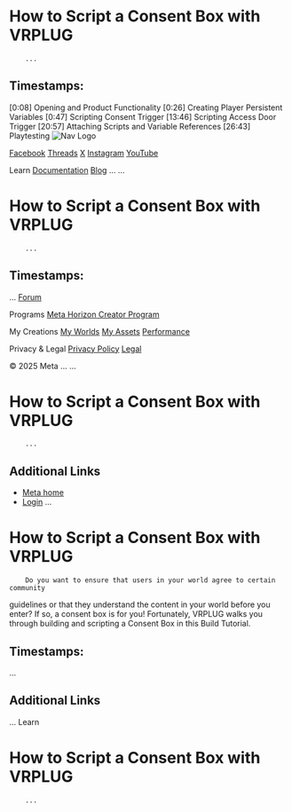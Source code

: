 # How to Script a Consent Box with VRPLUG
        ...
## Timestamps:

 [0:08] Opening and Product Functionality [0:26] Creating Player Persistent Variables [0:47] Scripting Consent Trigger [13:46] Scripting Access Door Trigger [20:57] Attaching Scripts and Variable References [26:43] Playtesting    ![Nav Logo](https://static.xx.fbcdn.net/rsrc.php/yE/r/3SoBlk8EqOQ.svg)


[Facebook](https://www.facebook.com/MetaHorizon/)
[Threads](https://www.threads.com/@metahorizon)
[X](https://x.com/MetaHorizon)
[Instagram](https://www.instagram.com/metahorizon/)
[YouTube](https://www.youtube.com/@MetaQuestVR)

 Learn
[Documentation](https://developers.meta.com/horizon-worlds/learn/documentation/)
[Blog](https://developers.meta.com/horizon/blog/)
...
...
# How to Script a Consent Box with VRPLUG
        ...
## Timestamps:
...
[Forum](https://communityforums.atmeta.com/t5/Creator-Forum/ct-p/Meta_Horizon_Creator_Forums)

 Programs
[Meta Horizon Creator Program](https://developers.meta.com/horizon-worlds/programs/)

 My Creations
[My Worlds](https://horizon.meta.com/creator/worlds_all/?utm_source=horizon_worlds_creator)
[My Assets](https://horizon.meta.com/creator/assets/?utm_source=horizon_worlds_creator)
[Performance](https://horizon.meta.com/creator/performance/traces/?utm_source=horizon_worlds_creator)

 Privacy & Legal
[Privacy Policy](https://www.meta.com/legal/privacy-policy/)
[Legal](https://www.meta.com/legal/supplemental-terms-of-service/)

 © 2025 Meta
...
...
# How to Script a Consent Box with VRPLUG
        ...
## Additional Links
- [Meta home](https://developers.meta.com/horizon-worlds/)
- [Login](https://developers.meta.com/login/?redirect_uri=https%3A%2F%2Fdevelopers.meta.com%2Fhorizon-worlds%2Flearn%2Fdocumentation%2Fmhcp-program%2Fcommunity-tutorials%2Fhow-to-script-a-consent-box-with-vrplug%2F)
...
# How to Script a Consent Box with VRPLUG

        Do you want to ensure that users in your world agree to certain community
guidelines or that they understand the content in your world before you enter? If so,
a consent box is for you! Fortunately, VRPLUG walks you through building and
scripting a Consent Box in this Build Tutorial.  
## Timestamps:
...
## Additional Links
...
      Learn
# How to Script a Consent Box with VRPLUG
        ...
